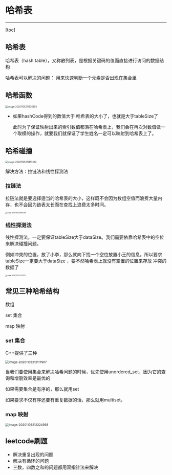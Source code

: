 # 哈希表

---

[toc]

## 哈希表

哈希表（hash table），又称散列表，是根据关键码的值而直接进行访问的数据结构

哈希表可以解决的问题： 用来快速判断一个元素是否出现在集合里



## 哈希函数

<img src="D:\MyStudyFile\Study_C_PLUS_PLUS\C-PLUS-PLUS-Road\LeetcodeC++\哈希表.assets\image-20201105211305593.png" alt="image-20201105211305593" style="zoom:50%;" />

- 如果hashCode得到的数值大于 哈希表的大小了，也就是大于tableSize了

  此时为了保证映射出来的索引数值都落在哈希表上，我们会在再次对数值做一个取模的操作，就要我们就保证了学生姓名一定可以映射到哈希表上了。



## 哈希碰撞

<img src="D:\MyStudyFile\Study_C_PLUS_PLUS\C-PLUS-PLUS-Road\LeetcodeC++\哈希表.assets\image-20201105211413332.png" alt="image-20201105211413332" style="zoom:50%;" />

解决方法：拉链法和线性探测法

### 拉链法

拉链法就是要选择适当的哈希表的大小，这样既不会因为数组空值而浪费大量内存，也不会因为链表太长而在查找上浪费太多时间。

<img src="D:\MyStudyFile\Study_C_PLUS_PLUS\C-PLUS-PLUS-Road\LeetcodeC++\哈希表.assets\image-20201105211555766.png" alt="image-20201105211555766" style="zoom:33%;" />

### 线性探测法

线性探测法，一定要保证tableSize大于dataSize。我们需要依靠哈希表中的空位来解决碰撞问题。

例如冲突的位置，放了小李，那么就向下找一个空位放置小王的信息。所以要求tableSize一定要大于dataSize ，要不然哈希表上就没有空置的位置来存放 冲突的数据了

<img src="D:\MyStudyFile\Study_C_PLUS_PLUS\C-PLUS-PLUS-Road\LeetcodeC++\哈希表.assets\image-20201105211721072.png" alt="image-20201105211721072" style="zoom: 33%;" />

## 常见三种哈希结构

数组

set 集合

map 映射

### set 集合

C++提供了三种

 <img src="D:\MyStudyFile\Study_C_PLUS_PLUS\C-PLUS-PLUS-Road\LeetcodeC++\哈希表.assets\image-20201105212117907.png" alt="image-20201105212117907" style="zoom:67%;" />

当我们要使用集合来解决哈希问题的时候，优先使用unordered_set，因为它的查询和增删效率是最优的

如果需要集合是有序的，那么就用set

如果要求不仅有序还要有重复数据的话，那么就用multiset。

### map 映射

 <img src="D:\MyStudyFile\Study_C_PLUS_PLUS\C-PLUS-PLUS-Road\LeetcodeC++\哈希表.assets\image-20201105212224958.png" alt="image-20201105212224958" style="zoom:67%;" />



## leetcode刷题

- 解决重复出现的问题
- 解决有循环的问题
- 三数，四数之和的问题都用双指针法来解决